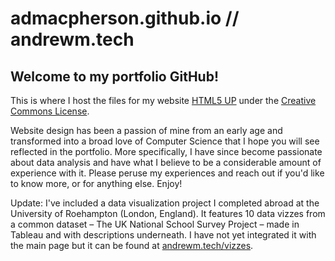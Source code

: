 # admacpherson.github.io // andrewm.tech

<h2>Welcome to my portfolio GitHub!</h2>

<p>
This is where I host the files for my website <a href="https://andrewm.tech>andrewm.tech</a>. The site includes a short description of relevant experiences, various endorsements given by a wide variety of people, and contact information to reach out to me.

I built the site myself, with help from <a href="html5.up.com">HTML5 UP</a> under the <a href="https://html5up.net/license">Creative Commons License</a>.

Website design has been a passion of mine from an early age and transformed into a broad love of Computer Science that I hope you will see reflected in the portfolio. More specifically, I have since become passionate about data analysis and have what I believe to be a considerable amount of experience with it. Please peruse my experiences and reach out if you'd like to know more, or for anything else. Enjoy!

Update: I've included a data visualization project I completed abroad at the University of Roehampton (London, England). It features 10 data vizzes from a common dataset – The UK National School Survey Project – made in Tableau and with descriptions underneath. I have not yet integrated it with the main page but it can be found at <a href="https://andrewm.tech/vizzes">andrewm.tech/vizzes</a>.
